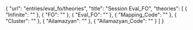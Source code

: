 {
    "url": "entries/eval_fo/theories",
    "title": "Session Eval_FO",
    "theories": [
        {
            "Infinite": ""
        },
        {
            "FO": ""
        },
        {
            "Eval_FO": ""
        },
        {
            "Mapping_Code": ""
        },
        {
            "Cluster": ""
        },
        {
            "Ailamazyan": ""
        },
        {
            "Ailamazyan_Code": ""
        }
    ]
}